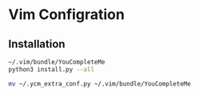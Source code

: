 # Vim Configration

## Installation

```sh
~/.vim/bundle/YouCompleteMe
python3 install.py --all
```

```sh
mv ~/.ycm_extra_conf.py ~/.vim/bundle/YouCompleteMe
```

